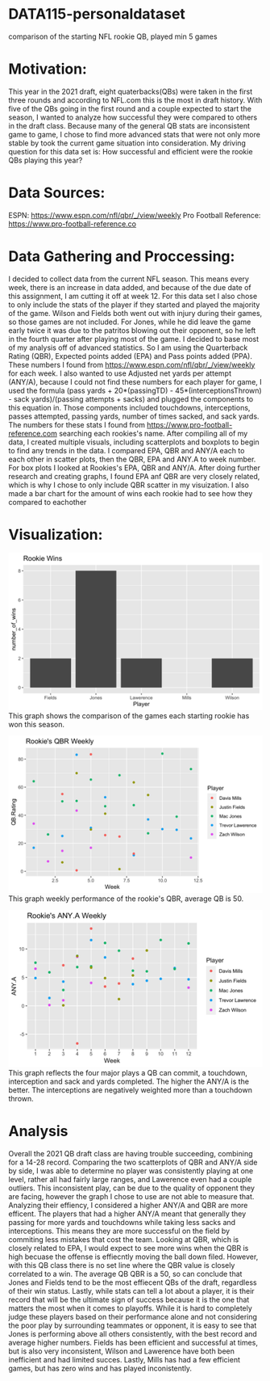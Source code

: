 # DATA115-personaldataset
comparison of the starting NFL rookie QB, played min 5 games

# Motivation:
This year in the 2021 draft, eight quaterbacks(QBs) were taken in the first three rounds and according to NFL.com this is the most in draft history. With five of the QBs going in the first round and a couple expected to start the season, I wanted to analyze how successful they were compared to others in the draft class. Because many of the general QB stats are inconsistent game to game, I chose to find more advanced stats that were not only more stable by took the current game situation into consideration. My driving question for this data set is: How successful and efficient were the rookie QBs playing this year?

# Data Sources:
ESPN: https://www.espn.com/nfl/qbr/_/view/weekly 
Pro Football Reference: https://www.pro-football-reference.co

# Data Gathering and Proccessing:
I decided to collect data from the current NFL season. This means every week, there is an increase in data added, and because of the due date of this assignment, I am cutting it off at week 12. For this data set I also chose to only include the stats of the player if they started and played the majority of the game. Wilson and Fields both went out with injury during their games, so those games are not included. For Jones, while he did leave the game early twice it was due to the patritos blowing out their opponent, so he left in the fourth quarter after playing most of the game. I decided to base most of my analysis off of advanced statistics. So I am using the Quarterback Rating (QBR), Expected points added (EPA) and Pass points added (PPA). These numbers I found from https://www.espn.com/nfl/qbr/_/view/weekly for each week. I also wanted to use Adjusted net yards per attempt (ANY/A), because I could not find these numbers for each player for game, I used the formula (pass yards + 20*(passingTD) - 45*(interceptionsThrown) - sack yards)/(passing attempts + sacks) and plugged the components to this equation in. Those components included touchdowns, interceptions, passes attempted, passing yards, number of times sacked, and sack yards. The numbers for these stats I found from https://www.pro-football-reference.com searching each rookies's name. After compiling all of my data, I created multiple visuals, including scatterplots and boxplots to begin to find any trends in the data. I compared EPA, QBR and ANY/A each to each other in scatter plots, then the QBR, EPA and ANY.A to week number. For box plots I looked at Rookies's EPA, QBR and ANY/A. After doing further research and creating graphs, I found EPA anf QBR are very closely related, which is why I chose to only include QBR scatter in my visuization. I also made a bar chart for the amount of wins each rookie had to see how they compared to eachother


# Visualization:
![Rookie's Games Won through Week 12](https://github.com/Ngarrett07/DATA115-personaldataset/blob/main/RookieWins.png)
This graph shows the comparison of the games each starting rookie has won this season. 

![Rookie's QB rating through Week 12](https://raw.githubusercontent.com/Ngarrett07/DATA115-personaldataset/main/QBRscatter.png)
This graph weekly performance of the rookie's QBR, average QB is 50. 

![Rookie's Adjusted Net Yards per Attempt through Week 12](https://raw.githubusercontent.com/Ngarrett07/DATA115-personaldataset/main/ANYup.png)
This graph reflects the four major plays a QB can commit, a touchdown, interception and sack and yards completed. The higher the ANY/A is the better. The interceptions are negatively weighted more than a touchdown thrown. 


# Analysis
Overall the 2021 QB draft class are having trouble succeeding, combining for a 14-28 record. Comparing the two scatterplots of QBR and ANY/A side by side, I was able to determine no player was consistently playing at one level, rather all had fairly large ranges, and Lawerence even had a couple outliers. This inconsistent play, can be due to the quality of opponent they are facing, however the graph I chose to use are not able to measure that. Analyzing their effiency, I considered a higher ANY/A and QBR are more efficent. The players that had a higher ANY/A meant that generally they passing for more yards and touchdowns while taking less sacks and interceptions. This means they are more successful on the field by commiting less mistakes that cost the team. Looking at QBR, which is closely related to EPA, I would expect to see more wins when the QBR is high becuase the offense is effiecntly moving the ball down filed. However, with this QB class there is no set line where the QBR value is closely correlated to a win. The average QB QBR is a 50, so can conclude that Jones and Fields tend to be the most effiecent QBs of the draft, regardless of their win status. Lastly, while stats can tell a lot about a player, it is their record that will be the ultimate sign of success because it is the one that matters the most when it comes to playoffs. While it is hard to completely judge these players based on their performance alone and not considering the poor play by surrounding teammates or opponent, it is easy to see that Jones is performing above all others consistently, with the best record and average higher numbers. Fields has been efficient and successful at times, but is also very inconsistent, Wilson and Lawerence have both been inefficient and had limited succes. Lastly, Mills has had a few efficient games, but has zero wins and has played inconistently. 

